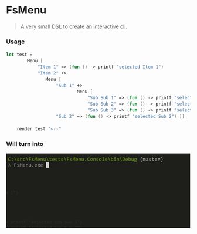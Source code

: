 # FsMenu

> A very small DSL to create an interactive cli.

### Usage

```fsharp
let test =
        Menu [
            "Item 1" => (fun () -> printf "selected Item 1")
            "Item 2" +>
               Menu [ 
                   "Sub 1" +>
                           Menu [
                               "Sub Sub 1" => (fun () -> printf "selected Sub Sub 1")
                               "Sub Sub 2" => (fun () -> printf "selected Sub Sub 2")
                               "Sub Sub 3" => (fun () -> printf "selected Sub Sub 3")]
                   "Sub 2" => (fun () -> printf "selected Sub 2") ]]

    render test "<--"
```

### Will turn into

![](https://github.com/nicolaiw/FsMenu/blob/master/misc/sample.gif)